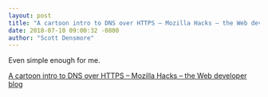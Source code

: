 ```yaml
---
layout: post
title: "A cartoon intro to DNS over HTTPS – Mozilla Hacks – the Web developer blog"
date: 2018-07-10 09:00:32 -0800
author: "Scott Densmore"
---
```

Even simple enough for me.

[A cartoon intro to DNS over HTTPS – Mozilla Hacks – the Web developer blog](https://hacks.mozilla.org/2018/05/a-cartoon-intro-to-dns-over-https/)

